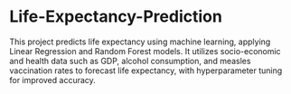 # Life-Expectancy-Prediction
This project predicts life expectancy using machine learning, applying Linear Regression and Random Forest models. It utilizes socio-economic and health data such as GDP, alcohol consumption, and measles vaccination rates to forecast life expectancy, with hyperparameter tuning for improved accuracy.
